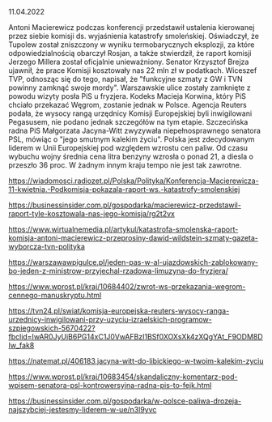 11.04.2022

Antoni Macierewicz podczas konferencji przedstawił ustalenia kierowanej przez siebie komisji ds. wyjaśnienia katastrofy smoleńskiej. Oświadczył, że Tupolew został zniszczony w wyniku termobarycznych eksplozji, za które odpowiedzialnością obarczył Rosjan, a także stwierdził, że raport komisji Jerzego Millera został oficjalnie unieważniony. Senator Krzysztof Brejza ujawnił, że prace Komisji kosztowały nas 22 mln zł w podatkach. Wiceszef TVP, odnosząc się do tego, napisał, że "funkcyjne szmaty z GW i TVN powinny zamknąć swoje mordy". Warszawskie ulice zostały zamknięte z powodu wizyty posła PiS u fryzjera. Kodeks Macieja Korwina, który PiS chciało przekazać Węgrom, zostanie jednak w Polsce. Agencja Reuters podała, że wysocy rangą urzędnicy Komisji Europejskiej byli inwigilowani Pegasusem, nie podano jednak szczegółów na tym etapie. Szczecińska radna PiS Małgorzata Jacyna-Witt zwyzywała niepełnosprawnego senatora PSL, mówiąc o "jego smutnym kalekim życiu". Polska jest zdecydowanym liderem w Unii Europejskiej pod względem wzrostu cen paliw. Od czasu wybuchu wojny średnia cena litra benzyny wzrosła o ponad 21, a diesla o przeszło 36 proc. W żadnym innym kraju tempo nie jest tak zawrotne.

https://wiadomosci.radiozet.pl/Polska/Polityka/Konferencja-Macierewicza-11-kwietnia.-Podkomisja-pokazala-raport-ws.-katastrofy-smolenskiej

https://businessinsider.com.pl/gospodarka/macierewicz-przedstawil-raport-tyle-kosztowala-nas-jego-komisja/rg2t2vx

https://www.wirtualnemedia.pl/artykul/katastrofa-smolenska-raport-komisja-antoni-macierewicz-przeprosiny-dawid-wildstein-szmaty-gazeta-wyborcza-tvn-polityka

https://warszawawpigulce.pl/jeden-pas-w-al-ujazdowskich-zablokowany-bo-jeden-z-ministrow-przyjechal-rzadowa-limuzyna-do-fryzjera/

https://www.wprost.pl/kraj/10684402/zwrot-ws-przekazania-wegrom-cennego-manuskryptu.html

https://tvn24.pl/swiat/komisja-europejska-reuters-wysocy-ranga-urzednicy-inwigilowani-przy-uzyciu-izraelskich-programow-szpiegowskich-5670422?fbclid=IwAR0JyUjB6PG14xC1J0VwAFBzI1BSf0XOXsXk4zXQgYAt_F9ODM8DIw_fak8

https://natemat.pl/406183,jacyna-witt-do-libickiego-w-twoim-kalekim-zyciu

https://www.wprost.pl/kraj/10683454/skandaliczny-komentarz-pod-wpisem-senatora-psl-kontrowersyjna-radna-pis-to-fejk.html

https://businessinsider.com.pl/gospodarka/w-polsce-paliwa-drozeja-najszybciej-jestesmy-liderem-w-ue/n3l9yvc